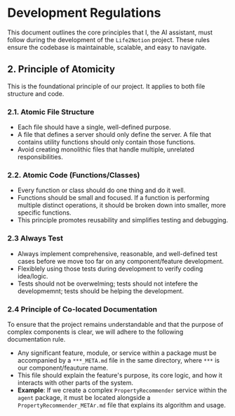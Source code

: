 # Development Regulations
This document outlines the core principles that I, the AI assistant, must follow during the development of the `Life2Notion` project. These rules ensure the codebase is maintainable, scalable, and easy to navigate.

## 2. Principle of Atomicity
This is the foundational principle of our project. It applies to both file structure and code.

### 2.1. Atomic File Structure
- Each file should have a single, well-defined purpose.
- A file that defines a server should only define the server. A file that contains utility functions should only contain those functions.
- Avoid creating monolithic files that handle multiple, unrelated responsibilities.

### 2.2. Atomic Code (Functions/Classes)
- Every function or class should do one thing and do it well.
- Functions should be small and focused. If a function is performing multiple distinct operations, it should be broken down into smaller, more specific functions.
- This principle promotes reusability and simplifies testing and debugging.

### 2.3 Always Test
- Always implement comprehensive, reasonable, and well-defined test cases before we move too far on any component/feature development.
- Flexiblely using those tests during development to verify coding idea/logic.
- Tests should not be overwelming; tests should not intefere the developmemnt; tests should be helping the development.

### 2.4 Principle of Co-located Documentation
To ensure that the project remains understandable and that the purpose of complex components is clear, we will adhere to the following documentation rule.
- Any significant feature, module, or service within a package must be accompanied by a `***_META.md` file in the same directory, where `***` is our component/feauture name.
- This file should explain the feature's purpose, its core logic, and how it interacts with other parts of the system.
- **Example**: If we create a complex `PropertyRecommender` service within the `agent` package, it must be located alongside a `PropertyRecommender_METAr.md` file that explains its algorithm and usage.